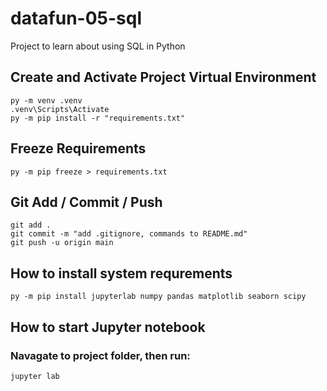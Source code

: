 # datafun-05-sql

Project to learn about using SQL in Python


## Create and Activate Project Virtual Environment

```shell
py -m venv .venv
.venv\Scripts\Activate
py -m pip install -r "requirements.txt"
```

## Freeze Requirements

```shell
py -m pip freeze > requirements.txt
```

## Git Add / Commit / Push 

```shell
git add .
git commit -m "add .gitignore, commands to README.md"
git push -u origin main
```

## How to install system requrements

```shell
py -m pip install jupyterlab numpy pandas matplotlib seaborn scipy
```

## How to start Jupyter notebook

### Navagate to project folder, then run:


```shell
jupyter lab
```